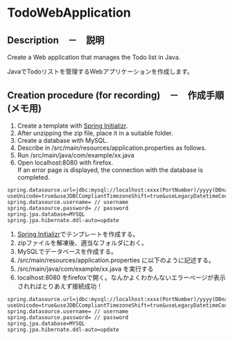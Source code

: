 # TodoWebApplication

## Description　－　説明
Create a Web application that manages the Todo list in Java.

JavaでTodoリストを管理するWebアプリケーションを作成します。

## Creation procedure (for recording)　－　作成手順(メモ用)
 1. Create a template with [Spring Initializr](https://start.spring.io/).
 2. After unzipping the zip file, place it in a suitable folder.
 3. Create a database with MySQL.
 4. Describe in /src/main/resources/application.properties as follows.
 5. Run /src/main/java/com/example/xx.java
 6. Open localhost:8080 with firefox.<br>
    If an error page is displayed, the connection with the database is completed.
  ```java:application.properties
  spring.datasource.url=jdbc:mysql://localhost:xxxx(PortNumber)/yyyy(DBname)?useUnicode=true&useJDBCCompliantTimezoneShift=true&useLegacyDatetimeCode=false&serverTimezone=UTC
  spring.datasource.username= // username
  spring.datasource.password= // password
  spring.jpa.database=MYSQL
  spring.jpa.hibernate.ddl-auto=update
  ```

 1. [Spring Initializr](https://start.spring.io/)でテンプレートを作成する。
 2. zipファイルを解凍後、適当なフォルダにおく。
 3. MySQLでデータベースを作成する。
 4. /src/main/resources/application.properties に以下のように記述する。
 5. /src/main/java/com/example/xx.java を実行する
 6. localhost:8080 をfirefoxで開く。なんかよくわかんないエラーページが表示されればとりあえず接続成功！
  ```java:application.properties
  spring.datasource.url=jdbc:mysql://localhost:xxxx(PortNumber)/yyyy(DBname)?useUnicode=true&useJDBCCompliantTimezoneShift=true&useLegacyDatetimeCode=false&serverTimezone=UTC
  spring.datasource.username= // username
  spring.datasource.password= // password
  spring.jpa.database=MYSQL
  spring.jpa.hibernate.ddl-auto=update
  ```
